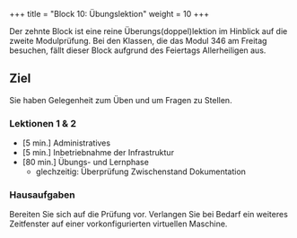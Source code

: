 +++
title = "Block 10: Übungslektion"
weight = 10
+++

Der zehnte Block ist eine reine Überungs(doppel)lektion im Hinblick auf die
zweite Modulprüfung. Bei den Klassen, die das Modul 346 am Freitag besuchen,
fällt dieser Block aufgrund des Feiertags Allerheiligen aus.

## Ziel

Sie haben Gelegenheit zum Üben und um Fragen zu Stellen.

### Lektionen 1 & 2

- [5 min.] Administratives
- [5 min.] Inbetriebnahme der Infrastruktur
- [80 min.] Übungs- und Lernphase
    - glechzeitig: Überprüfung Zwischenstand Dokumentation

### Hausaufgaben

Bereiten Sie sich auf die Prüfung vor. Verlangen Sie bei Bedarf ein weiteres
Zeitfenster auf einer vorkonfigurierten virtuellen Maschine.
